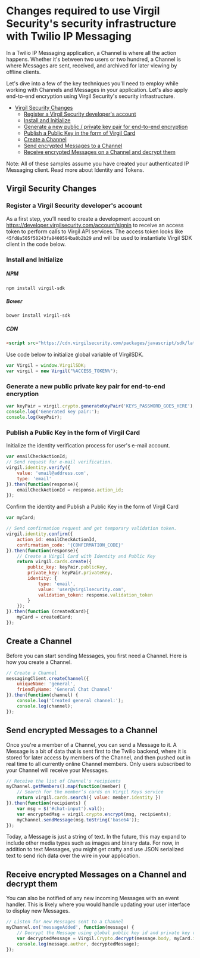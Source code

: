# Changes required to use Virgil Security's security infrastructure with Twilio IP Messaging

In a Twilio IP Messaging application, a Channel is where all the action happens. Whether it's between two users or two hundred, a Channel is where Messages are sent, received, and archived for later viewing by offline clients.

Let's dive into a few of the key techniques you'll need to employ while working with Channels and Messages in your application. Let's also apply end-to-end encryption using Virgil Security's security infrastructure.

* [Virgil Security Changes](#user-content-virgil-security-changes)
  * [Register a Virgil Security developer's account](#user-content-register-a-virgil-security-developers-account)
  * [Install and Initialize](#install-and-initialize)
  * [Generate a new public / private key pair for end-to-end encryption](#user-content-generate-a-new-public-private-key-pair-for-end-to-end-encryption)
  * [Publish a Public Key in the form of Virgil Card](#publish-a-public-key-in-the-form-of-virgil-card)
  * [Create a Channel](#user-content-create-a-channel)
  * [Send encrypted Messages to a Channel](#user-content-send-encrypted-messages-to-a-channel)
  * [Receive encrypted Messages on a Channel and decrypt them](#user-content-receive-encrypted-messages-on-a-channel-and-decrypt-them)

Note: All of these samples assume you have created your authenticated IP Messaging client. Read more about Identity and Tokens.

## Virgil Security Changes
### Register a Virgil Security developer's account
As a first step, you’ll need to create a development account on https://developer.virgilsecurity.com/account/signin to receive 
an access token to perform calls to Virgil API services. The access token looks like `45fd8a505f50243fa8400594ba0b2b29` 
and will be used to instantiate Virgil SDK client in the code below.

### Install and Initialize

##### NPM
```
npm install virgil-sdk
```
##### Bower
```
bower install virgil-sdk
```
##### CDN
```html
<script src="https://cdn.virgilsecurity.com/packages/javascript/sdk/latest/virgil-sdk.min.js"></script>
```
Use code below to initialize global variable of VirgilSDK.
```js
var Virgil = window.VirgilSDK;
var virgil = new Virgil("%ACCESS_TOKEN%");
```

### Generate a new public private key pair for end-to-end encryption
```js
var keyPair = virgil.crypto.generateKeyPair('KEYS_PASSWORD_GOES_HERE');
console.log('Generated key pair:');
console.log(keyPair);
```

### Publish a Public Key in the form of Virgil Card

Initialize the identity verification process for user's e-mail account.
```js
var emailCheckActionId;
// Send request for e-mail verification.
virgil.identity.verify({ 
    value: 'email@address.com', 
    type: 'email' 
}).then(function(response){
    emailCheckActionId = response.action_id;
});
```
Confirm the identity and Publish a Public Key in the form of Virgil Card

```js
var myCard;

// Send confirmation request and get temporary validation token. 
virgil.identity.confirm({ 
    action_id: emailCheckActionId, 
    confirmation_code: '{CONFIRMATION_CODE}' 
}).then(function(response){
    // Create a Virgil Card with Identity and Public Key
    return virgil.cards.create({ 
        public_key: keyPair.publicKey,
        private_key: keyPair.privateKey,
        identity: {
            type: 'email',
            value: 'user@virgilsecurity.com',
            validation_token: response.validation_token
        }
    });
}).then(function (createdCard){
    myCard = createdCard;
});
```

## Create a Channel

Before you can start sending Messages, you first need a Channel. Here is how you create a Channel.

```js
// Create a Channel
messagingClient.createChannel({
    uniqueName: 'general',
    friendlyName: 'General Chat Channel'
}).then(function(channel) {
    console.log('Created general channel:');
    console.log(channel);
});
```

## Send encrypted Messages to a Channel

Once you're a member of a Channel, you can send a Message to it. A Message is a bit of data that is sent first to the Twilio backend, where it is stored for later access by members of the Channel, and then pushed out in real time to all currently online Channel members. Only users subscribed to your Channel will receive your Messages.

```javascript
// Receive the list of Channel's recipients
myChannel.getMembers().map(function(member) {
    // Search for the member’s cards on Virgil Keys service
    return virgil.cards.search({ value: member.identity })
}).then(function(recipients) {
    var msg = $('#chat-input').val();
    var encryptedMsg = virgil.crypto.encrypt(msg, recipients);
    myChannel.sendMessage(msg.toString('base64'));    
});
```

Today, a Message is just a string of text. In the future, this may expand to include other media types such as images and binary data. For now, in addition to text Messages, you might get crafty and use JSON serialized text to send rich data over the wire in your application.


## Receive encrypted Messages on a Channel and decrypt them

You can also be notified of any new incoming Messages with an event handler. This is likely where you would handle updating your user interface to display new Messages.

```javascript
// Listen for new Messages sent to a Channel
myChannel.on('messageAdded', function(message) {
    // Decrypt the Message using global public key id and private key values.
    var decryptedMessage = Virgil.Crypto.decrypt(message.body, myCard.id, keyPair.privateKey);
    console.log(message.author, decryptedMessage);
});
```
